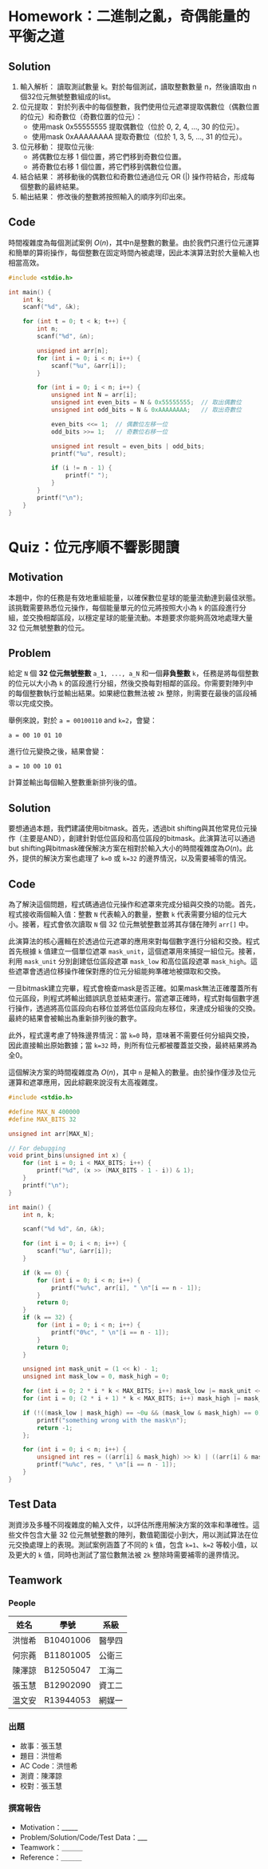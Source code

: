 # Homework：二進制之亂，奇偶能量的平衡之道

## Solution
1. 輸入解析： 
    讀取測試數量 k。對於每個測試，讀取整數數量 n，然後讀取由 n 個32位元無號整數組成的list。
2. 位元提取： 對於列表中的每個整數，我們使用位元遮罩提取偶數位（偶數位置的位元）和奇數位（奇數位置的位元）：
    - 使用mask 0x55555555 提取偶數位（位於 0, 2, 4, …, 30 的位元）。
	- 使用mask 0xAAAAAAAA 提取奇數位（位於 1, 3, 5, …, 31 的位元）。
3.	位元移動： 提取位元後:
	- 將偶數位左移 1 個位置，將它們移到奇數位位置。
	- 將奇數位右移 1 個位置，將它們移到偶數位位置。
4.	結合結果： 將移動後的偶數位和奇數位通過位元 OR (|) 操作符結合，形成每個整數的最終結果。
5.	輸出結果： 修改後的整數將按照輸入的順序列印出來。


## Code

時間複雜度為每個測試案例 $O(n)$，其中n是整數的數量。由於我們只進行位元運算和簡單的算術操作，每個整數在固定時間內被處理，因此本演算法對於大量輸入也相當高效。

```c
#include <stdio.h>

int main() {
    int k;
    scanf("%d", &k);

    for (int t = 0; t < k; t++) {
        int n;
        scanf("%d", &n);

        unsigned int arr[n];
        for (int i = 0; i < n; i++) {
            scanf("%u", &arr[i]);
        }

        for (int i = 0; i < n; i++) {
            unsigned int N = arr[i];
            unsigned int even_bits = N & 0x55555555;  // 取出偶數位
            unsigned int odd_bits = N & 0xAAAAAAAA;   // 取出奇數位

            even_bits <<= 1;  // 偶數位左移一位
            odd_bits >>= 1;   // 奇數位右移一位

            unsigned int result = even_bits | odd_bits;
            printf("%u", result);

            if (i != n - 1) {
                printf(" ");
            }
        }
        printf("\n");
    }
}
```

# Quiz：位元序順不響影閱讀

## Motivation

本題中，你的任務是有效地重組能量，以確保數位星球的能量流動達到最佳狀態。該挑戰需要熟悉位元操作，每個能量單元的位元將按照大小為 `k` 的區段進行分組，並交換相鄰區段，以穩定星球的能量流動。本題要求你能夠高效地處理大量 32 位元無號整數的位元。

## Problem

給定 `N` 個 **32 位元無號整數** `a_1, ..., a_N` 和一個**非負整數** `k`，任務是將每個整數的位元以大小為 `k` 的區段進行分組，然後交換每對相鄰的區段。你需要對陣列中的每個整數執行並輸出結果。如果總位數無法被 `2k` 整除，則需要在最後的區段補零以完成交換。

舉例來說，對於 `a = 00100110` and `k=2`，會變：

```
a = 00 10 01 10
```

進行位元變換之後，結果會變：

```
a = 10 00 10 01
```

計算並輸出每個輸入整數重新排列後的值。

## Solution

要想通過本題，我們建議使用bitmask。首先，透過bit shifting與其他常見位元操作（主要是AND），創建針對低位區段和高位區段的bitmask。此演算法可以通過but shifting與bitmask確保解決方案在相對於輸入大小的時間複雜度為$O(n)$。此外，提供的解決方案也處理了 `k=0` 或 `k=32` 的邊界情況，以及需要補零的情況。

## Code

為了解決這個問題，程式碼通過位元操作和遮罩來完成分組與交換的功能。首先，程式接收兩個輸入值：整數 `N` 代表輸入的數量，整數 `k` 代表需要分組的位元大小。接著，程式會依次讀取 `N` 個 32 位元無號整數並將其存儲在陣列 `arr[]` 中。

此演算法的核心邏輯在於透過位元遮罩的應用來對每個數字進行分組和交換。程式首先根據 `k` 值建立一個單位遮罩 `mask_unit`，這個遮罩用來捕捉一組位元。接著，利用 `mask_unit` 分別創建低位區段遮罩 `mask_low` 和高位區段遮罩 `mask_high`。這些遮罩會透過位移操作確保對應的位元分組能夠準確地被擷取和交換。

一旦bitmask建立完畢，程式會檢查mask是否正確。如果mask無法正確覆蓋所有位元區段，則程式將輸出錯誤訊息並結束運行。當遮罩正確時，程式對每個數字進行操作，透過將高位區段向右移位並將低位區段向左移位，來達成分組後的交換。最終的結果會被輸出為重新排列後的數字。

此外，程式還考慮了特殊邊界情況：當 `k=0` 時，意味著不需要任何分組與交換，因此直接輸出原始數據；當 `k=32` 時，則所有位元都被覆蓋並交換，最終結果將為全0。

這個解決方案的時間複雜度為 $O(n)$，其中 `n` 是輸入的數量。由於操作僅涉及位元運算和遮罩應用，因此綜觀來說沒有太高複雜度。

```c
#include <stdio.h>

#define MAX_N 400000
#define MAX_BITS 32

unsigned int arr[MAX_N];

// For debugging
void print_bins(unsigned int x) {
    for (int i = 0; i < MAX_BITS; i++) {
        printf("%d", (x >> (MAX_BITS - 1 - i)) & 1);
    }
    printf("\n");
}

int main() {
    int n, k;

    scanf("%d %d", &n, &k);

    for (int i = 0; i < n; i++) {
        scanf("%u", &arr[i]);
    }

    if (k == 0) {
        for (int i = 0; i < n; i++) {
            printf("%u%c", arr[i], " \n"[i == n - 1]);
        }
        return 0;
    }
    if (k == 32) {
        for (int i = 0; i < n; i++) {
            printf("0%c", " \n"[i == n - 1]);
        }
        return 0;
    }

    unsigned int mask_unit = (1 << k) - 1;
    unsigned int mask_low = 0, mask_high = 0;

    for (int i = 0; 2 * i * k < MAX_BITS; i++) mask_low |= mask_unit << 2 * i * k;
    for (int i = 0; (2 * i + 1) * k < MAX_BITS; i++) mask_high |= mask_unit << (2 * i + 1) * k;

    if (!((mask_low | mask_high) == ~0u && (mask_low & mask_high) == 0)) {
        printf("something wrong with the mask\n");
        return -1;
    };

    for (int i = 0; i < n; i++) {
        unsigned int res = ((arr[i] & mask_high) >> k) | ((arr[i] & mask_low) << k);
        printf("%u%c", res, " \n"[i == n - 1]);
    }
}
```

## Test Data

測資涉及多種不同複雜度的輸入文件，以評估所應用解決方案的效率和準確性。這些文件包含大量 32 位元無號整數的陣列，數值範圍從小到大，用以測試算法在位元交換處理上的表現。測試案例涵蓋了不同的 `k` 值，包含 `k=1`、`k=2` 等較小值，以及更大的 `k` 值，同時也測試了當位數無法被 `2k` 整除時需要補零的邊界情況。

## Teamwork

### People

| 姓名   | 學號      | 系級   |
| ------ | --------- | ------ |
| 洪愷希 | B10401006 | 醫學四 |
| 何宗蕘 | B11801005 | 公衛三 |
| 陳澤諒 | B12505047 | 工海二 |
| 張玉慧 | B12902090 | 資工二 |
| 温文安 | R13944053 | 網媒一 |


### 出題

-   故事：張玉慧
-   題目：洪愷希
-   AC Code：洪愷希
-   測資：陳澤諒
-   校對：張玉慧

### 撰寫報告

-   Motivation：_____
-   Problem/Solution/Code/Test Data：___
-   Teamwork：＿＿＿
-   Reference：＿＿＿
